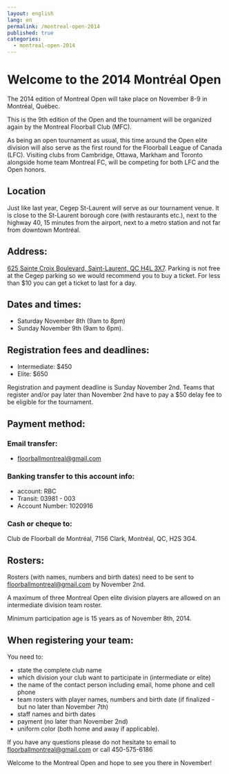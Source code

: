 ```yaml
---
layout: english
lang: en
permalink: /montreal-open-2014
published: true
categories:
  - montreal-open-2014
---
```


# Welcome to the 2014 Montréal Open

The 2014 edition of Montreal Open will take place on November 8-9 in Montréal, Québec.

This is the 9th edition of the Open and the tournament will be
organized again by the Montreal Floorball Club (MFC).

As being an open tournament as usual, this time around the Open elite division
will also serve as the first round for the Floorball League of Canada (LFC).
Visiting clubs from Cambridge, Ottawa, Markham and Toronto alongside home
team Montreal FC, will be competing for both LFC and the Open honors.

## Location

Just like last year, Cegep St-Laurent will serve as our tournament venue. It
is close to the St-Laurent borough core (with restaurants etc.), next to the
highway 40, 15 minutes from the airport, next to a metro station and not far
from downtown Montréal.

## Address:

[625 Sainte Croix Boulevard, Saint-Laurent, QC H4L
3X7](montreal-open-2014/venue). Parking is not free at the Cegep parking so we
would recommend you to buy a ticket. For less than $10 you can get a ticket to
last for a day.

## Dates and times:

  - Saturday November 8th (9am to 8pm)
  - Sunday November 9th (9am to 6pm).

## Registration fees and deadlines:

  - Intermediate: $450
  - Elite: $650

Registration and payment deadline is Sunday November 2nd. Teams that register
and/or pay later than November 2nd have to pay a $50 delay fee to be eligible
for the tournament.

## Payment method:

### Email transfer:

  - floorballmontreal@gmail.com


### Banking transfer to this account info:

  - account: RBC
  - Transit: 03981 - 003
  - Account Number: 1020916


### Cash or cheque to:

Club de Floorball de Montréal, 7156 Clark, Montréal, QC, H2S 3G4.


## Rosters:

Rosters (with names, numbers and birth dates) need to be sent to
floorballmontreal@gmail.com by November 2nd.

A maximum of three Montreal Open elite division players are allowed on an
intermediate division team roster.

Minimum participation age is 15 years as of November 8th, 2014.

## When registering your team:

You need to:

  - state the complete club name
  - which division your club want to participate in (intermediate or elite)
  - the name of the contact person including email, home phone and cell phone
  - team rosters with player names, numbers and birth date (if finalized - but no later than November 7th)
  - staff names and birth dates
  - payment (no later than November 2nd)
  - uniform color (both home and away if applicable).

If you have any questions please do not hesitate to email to
floorballmontreal@gmail.com or call 450-575-6186

Welcome to the Montreal Open and hope to see you there in November!
